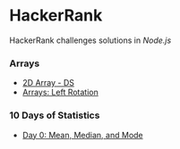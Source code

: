 # HackerRank

HackerRank challenges solutions in *Node.js*

### Arrays 
- [2D Array - DS](2d-array)
- [Arrays: Left Rotation](array-left-rotation)

### 10 Days of Statistics
- [Day 0: Mean, Median, and Mode](basic-statistics)
